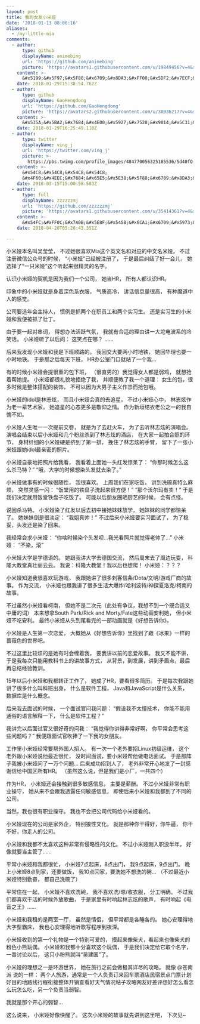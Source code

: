 ```yaml
---
layout: post
title: 我的女友小米娅
date: '2018-01-13 08:06:16'
aliases:
  - /my-little-mia
comments:
  - author:
      type: github
      displayName: animebing
      url: 'https://github.com/animebing'
      picture: 'https://avatars1.githubusercontent.com/u/19849456?v=4&s=73'
    content: >-
      &#x5199;&#x5F97;&#x5F88;&#x6709;&#x8DA3;&#xFF08;&#x5DF2;&#x7ECF;&#x8BCD;&#x7A77;&#xFF09;&#xFF0C;&#x8D5E;&#x4E00;&#x4E2A;
    date: 2018-01-29T15:38:54.762Z
  - author:
      type: github
      displayName: GaoHengdong
      url: 'https://github.com/GaoHengdong'
      picture: 'https://avatars2.githubusercontent.com/u/30036217?v=4&s=73'
    content: >-
      &#x535A;&#x5BA2;&#x7684;&#x4E00;&#x5927;&#x7528;&#x9014;&#x5C31;&#x662F;&#x79C0;&#x6069;&#x7231;&#x3002;&#x3002;&#x3002;&#x3002;
    date: 2018-01-29T16:25:49.118Z
  - author:
      type: twitter
      displayName: ving_j
      url: 'https://twitter.com/ving_j'
      picture: >-
        https://pbs.twimg.com/profile_images/484770056325185536/5d40fQ-i_bigger.jpeg
    content: >-
      &#x54C8;&#x54C8;&#x54C8;&#x54C8;
      &#x4F60;&#x4EEC;&#x7684;&#x65E5;&#x5E38;&#x5F88;&#x6709;&#x8DA3;&#x5662;
    date: 2018-03-15T15:00:58.583Z
  - author:
      type: full
      displayName: zzzzzzmj
      url: 'https://github.com/zzzzzzmj'
      picture: 'https://avatars1.githubusercontent.com/u/35414361?v=4&s=73'
    content: >-
      &#x54FC;&#xFF0C;&#x7A0B;&#x5E8F;&#x5458;&#x6CA1;&#x6709;&#x5973;&#x670B;&#x53CB;&#x3002;&#x5192;&#x6627;&#x7684;&#x95EE;&#x4E00;&#x53E5;&#x4E3A;&#x4EC0;&#x4E48;&#x4E0D;&#x662F;&#x67F3;&#x5B81;&#x5B81;&#x3002;&#xFF08;&#x76AE;&#x8FD9;&#x4E00;&#x4E0B;&#x6709;&#x70B9;&#x5F00;&#x5FC3;(#^.^#)&#xFF09;
    date: 2018-04-28T05:26:43.351Z

---
```


小米娅本名叫吴莹莹，
不过她很喜欢Mia这个英文名和对应的中文名米娅。
不过注册微信公众号的时候，
“小米娅”已经被注册了，
于是最后纠结了好一会儿，
她选择了“一只米娅”这个听起来很精灵的名字。

<!--MORE-->

认识小米娅的契机是因为我们一个公司，
她当HR，
所有人都认识HR。

印象中的小米娅就是身着深色系衣服，
气质高冷，
讲话信息量很高，
有种魔道中人的感觉。

公司要选年会主持人，
惯例是抓两个在职员工和两个实习生。
还是实习生的小米娅和我便被抓了壮丁。

由于要一起对串词，
得想办法活跃气氛，
我就有合适的理由讲一大坨电波系的冷笑话。
小米娅听了以后问：
这笑点在哪？
……

后来我发现小米娅和我是下班顺路的。
我回交大要两小时地铁，
她回华理也要一小时地铁。
于是那之后每天下班，
HR办公室门口就站了一个我...

有的时候小米娅会提很重的包下班，
（很直男的）我觉得女人都是弱鸡，
就想抢着帮她提。
小米娅都很礼貌地拒绝了我，
并顺便教了我一个道理：
女生的包，很多时候是整体搭配的装饰，
不可以因为大男子主义作祟而抢包哦。

小米娅的idol是林志炫，
而且小米娅会真的去追星，
不过小米娅心中，
林志炫作为老一辈艺术家，
她追星的心态更多是敬仰之情。
作为新垣结衣老公之一的我自愧不如。

小米娅人生唯一一次提前交卷，
就是为了去赶火车，
为了去听林志炫的演唱会。
演唱会结束以后小米娅和几个粉丝杀到了林志炫的酒店，
在大家一起拍合照的环节，
身材纤细的小米娅硬是挤到了第一排，
挽住了林志炫的手臂，
留下了一张小米娅跟她idol最亲密的照片。

小米娅自豪地把照片给我看，
我看着上面她一头红发惊呆了：
“你那时候怎么这么杀马特？”
“哦，大学的时候想染头发就去染了。”

小米娅做事有的时候很随性，
我很喜欢。
上周我们在家吃饭，
讲到洗碗真特么麻烦，
突然灵感一闪：
“饭堂用的铁盘子洗起来很方便！”
“那个沃尔玛有卖！”
于是我们决定就用饭堂铁盘子吃饭了。
可能以后朋友圈晒厨艺的时候，
会有点怪。

说回杀马特。
小米娅染了红发以后去初中接她妹妹放学，
她妹妹的同学都惊呆了。
她妹妹倒是很淡定：
“我姐真帅！”
不过后来小米娅要实习面试了，
为了稳妥，头发还是染了回来。

我经常会求小米娅：
“你啥时候染个头发呗…我光看照片就觉得老帅了…”
小米娅：
“不染，滚”

小米娅大学是学德语的。
她跟我讲大学去德国交流，
然后周末去了周边玩耍，
科隆大教堂真壮丽云云。
我说：科隆大教堂！我以后也想爬！
小米娅：？？？

小米娅知道我很喜欢玩游戏，
我跟她讲了很多刺客信条/Dota/文明/游戏厂商的故事。
作为交流，
小米娅也跟我讲了很多生活大爆炸/哈利波特/神探夏洛克/柯南的故事。

不过虽然小米娅看柯南，
但她不是二次元（此处有争议，我想不到一个既合适又中庸的词）
本来想拿South Park/Rick and Morty/Fate这些动画安利她，
但小米娅不吃安利。
最终小米娅从头到尾看完的一部动画就是《好想告诉你》。

小米娅是人生第一次恋爱，
大概她从《好想告诉你》里找到了跟《冰果》一样的蔷薇色的世界吧。

不过这里比较烦的是她有时会缠着我，
要我讲以前的恋爱故事。
我又不能不讲，
于是我每次只能用教科书上的讲故事方式，
从背景，到发展，讲到矛盾点，最后再总结经验教训。

15年以后小米娅和我都转正工作了，
她成了HR，要看很多简历。
于是每次我跟她讲了很多什么叫科班出身，
什么是软件工程，
Java和JavaScript是什么关系，
数据库是什么概念。

后来我去面试的时候，
一个面试官问我问题：
“假设我不太懂技术，
你能不能用通俗的语言解释一下，
什么是软件工程？”

我讲完以后面试官又很好奇的问我：
“我觉得你讲得非常好啊，
你平常会思考这些问题吗？”
我便跟面试官吹捧了一下我的女朋友。

工作里小米娅经常要帮外国人招人。
有一次一个老外要招Linux初级运维，
这个老外跟小米娅说他最近很忙，
没时间面试，要小米娅帮他做电话面试。
于是那阵子我被小米娅问了一万个问题…
后来成功招到人了，
老外非常开心地发了一封感谢信给中国区所有HR。
（虽然这么说，但是我们是小厂，一共四个）

作为HR，
小米娅还会接触到很多敏感信息，
主要是薪酬。
不过小米娅非常有职业操守，
她从来不会跟我透露任何敏感信息，
即使后来小米娅和我都到了不同的公司。

当然，我也很有职业操守。
我也不会把公司代码给小米娅看的。

小米娅现在的公司是家外企，
特别狼性文化。
就是那种你干得好，你牛逼，
你干不好，你走人的公司。

小米娅和我都不太喜欢这种非常有侵略性的文化。
不过小米娅刚入职没半年，
好像就要当主管了……

平常小米娅和我都很忙，
小米娅7点起床，8点出门，
我9点起床，9点出门。
晚上小米娅8点到家，还要做饭，
我10点回家，要洗她不想洗的碗…
（不过最近小米娅特别勤奋，
都自己洗碗了）

平常住在一起，
小米娅不喜欢洗碗，
我不喜欢洗/晾/收衣服，
分工明确。
不过我们都喜欢干活的时候外放歌曲，
于是家里有时响起林志炫的歌声，
有时响起《电音之王》……

小米娅和我租的是两室一厅，
虽然是情侣，
但平常都是各睡各的。
她心安理得地大字型霸床，
我也心安理得地听歌写程序到夜深。

小米娅收到的第一个礼物是一个特别可爱的，
摸起来像柴犬，看起来也像柴犬的粉色小熊玩偶。
小米娅和我都十分喜欢这个玩偶，
于是我们决定给它取个名字，
一番讨论以后，
这只小粉熊就叫“吴建国”了。

小米娅的理想之一是环游世界，
她在旅行之前会做极其详尽的攻略。
就像 @苍南派 说的一样：
两个人旅游，通常是一个人负责订来回车票酒店民宿景点门票计划好目的地路线行程衔接整体开销查看好天气情况帖子攻略网友好差评想好怎么看怎么玩怎么吃，另一个负责当弱智。

我就是那个开心的弱智…

这么说来，
小米娅好像快醒了。
这次小米娅的故事就先讲到这里吧，
下次见~

